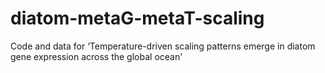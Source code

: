 # diatom-metaG-metaT-scaling
Code and data for ‘Temperature-driven scaling patterns emerge in diatom gene expression across the global ocean'
